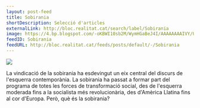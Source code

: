 ```yaml
---
layout: post-feed
title: Sobirania
shortDescription: Selecció d'articles
externalLink: http://bloc.realitat.cat/search/label/Sobirania
image: https://4.bp.blogspot.com/-oKBWI10sb2M/WymHGaBeJ4I/AAAAAAAAIVY/UcYv2BRqEaEnf-_6wIBvN1uVoqZ1_2RlgCLcBGAs/s1600/sobirania-contrapoder.jpg
feedID: Sobirania
feedURL: http://bloc.realitat.cat/feeds/posts/default/-/Sobirania
---
```


<a href="http://bloc.realitat.cat/search/label/Sobirania"><img src="https://3.bp.blogspot.com/-viOdXpIw05E/WwyT-h17CAI/AAAAAAAAIN0/obOAqGQC94c2b-ZOiOHC0KfnFIJZSvUtgCLcBGAs/s1600/sobirania4.jpg"></a>
<p class="lead">La vindicació de la sobirania ha esdevingut un eix central del discurs de l'esquerra contemporània. La sobirania ha passat a formar part del programa de totes les forces de transformació social, des de l'esquerra moderada fins a la socialista més revolucionària, des d'Amèrica Llatina fins al cor d'Europa. Però, què és la sobirania?</p>
